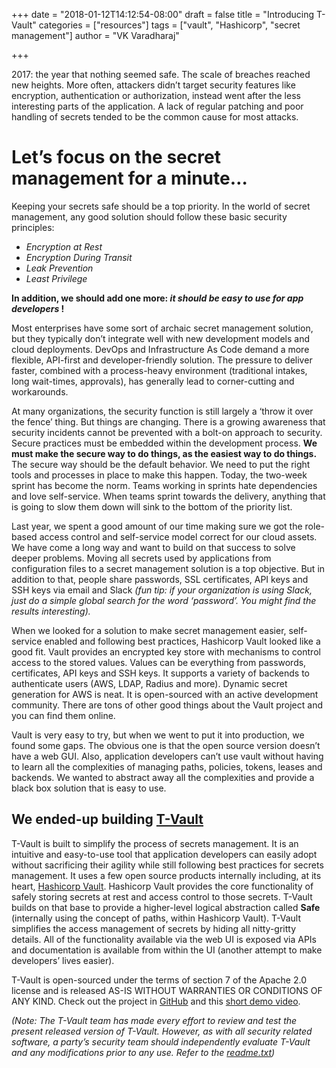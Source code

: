 +++
date = "2018-01-12T14:12:54-08:00"
draft = false
title = "Introducing T-Vault"
categories = ["resources"]
tags = ["vault", "Hashicorp", "secret management"]
author = "VK Varadharaj"

+++

2017: the year that nothing seemed safe. The scale of breaches reached new
heights. More often, attackers didn’t target security features like encryption,
authentication or authorization, instead went after the less interesting
parts of the application. A lack of regular patching and poor handling of
secrets tended to be the common cause for most attacks.

# **Let’s focus on the secret management for a minute…**

Keeping your secrets safe should be a top priority. In the world of secret
management, any good solution should follow these basic security principles:

* *Encryption at Rest*
* *Encryption During Transit*
* *Leak Prevention*
* *Least Privilege*

**In addition, we should add one more: *it should be easy to use for app
developers* !**

Most enterprises have some sort of archaic secret management solution, but they
typically don’t integrate well with new development models and cloud
deployments. DevOps and Infrastructure As Code demand a more flexible, API-first
and developer-friendly solution. The pressure to deliver faster, combined with a
process-heavy environment (traditional intakes, long wait-times, approvals), has
generally lead to corner-cutting and workarounds.

At many organizations, the security function is still largely a ‘throw it over
the fence’ thing. But things are changing. There is a growing awareness that
security incidents cannot be prevented with a bolt-on approach to security.
Secure practices must be embedded within the development process. **We must make
the secure way to do things, as the easiest way to do things.** The secure way
should be the default behavior. We need to put the right tools and processes in
place to make this happen. Today, the two-week sprint has become the norm. Teams
working in sprints hate dependencies and love self-service. When teams sprint
towards the delivery, anything that is going to slow them down will sink to the
bottom of the priority list.

Last year, we spent a good amount of our time making sure we got the role-based
access control and self-service model correct for our cloud assets. We have come
a long way and want to build on that success to solve deeper problems. Moving
all secrets used by applications from configuration files to a secret management
solution is a top objective. But in addition to that, people share passwords,
SSL certificates, API keys and SSH keys via email and Slack *(fun tip: if your
organization is using Slack, just do a simple global search for the word
‘password’. You might find the results interesting).*

When we looked for a solution to make secret management easier, self-service
enabled and following best practices, Hashicorp Vault looked like a good fit.
Vault provides an encrypted key store with mechanisms to control access to the
stored values. Values can be everything from passwords, certificates, API keys
and SSH keys. It supports a variety of backends to authenticate users (AWS,
LDAP, Radius and more). Dynamic secret generation for AWS is neat. It is
open-sourced with an active development community. There are tons of other good
things about the Vault project and you can find them online.

Vault is very easy to try, but when we went to put it into production, we found
some gaps. The obvious one is that the open source version doesn’t have a web
GUI. Also, application developers can’t use vault without having to learn all
the complexities of managing paths, policies, tokens, leases and backends. We
wanted to abstract away all the complexities and provide a black box solution
that is easy to use.

## We ended-up building [T-Vault](https://github.com/tmobile/t-vault) 

T-Vault is built to simplify the process of secrets management. It is an
intuitive and easy-to-use tool that application developers can easily adopt
without sacrificing their agility while still following best practices for
secrets management. It uses a few open source products internally including, at
its heart, [Hashicorp Vault](https://www.vaultproject.io/). Hashicorp Vault provides the core functionality of
safely storing secrets at rest and access control to those secrets. T-Vault
builds on that base to provide a higher-level logical abstraction called
**Safe** (internally using the concept of paths, within Hashicorp Vault).
T-Vault simplifies the access management of secrets by hiding all nitty-gritty
details. All of the functionality available via the web UI is exposed via APIs
and documentation is available from within the UI (another attempt to make
developers’ lives easier).

T-Vault is open-sourced under the terms of section 7 of the Apache 2.0 license and is released AS-IS WITHOUT WARRANTIES OR CONDITIONS OF ANY KIND. Check out the
project in [GitHub](https://github.com/tmobile/t-vault) and this [short demo video](https://www.youtube.com/watch?v=fv3GOiFYAt8).

_(Note:  The T-Vault team has made every effort to review and test the present released version of T-Vault.  However, as with all security related software, a party’s security team should independently evaluate T-Vault and any modifications prior to any use.  Refer to the [readme.txt](https://github.com/tmobile/t-vault/blob/master/readme.txt))_
